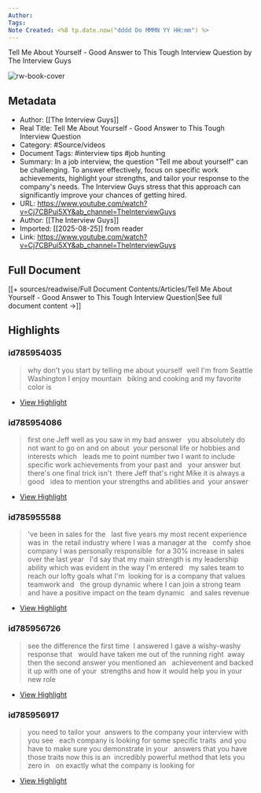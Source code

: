 ```yaml
---
Author: 
Tags:
Note Created: <%8 tp.date.now("dddd Do MMMN YY HH:mm") %>
---
```

Tell Me About Yourself - Good Answer to This Tough Interview Question by The Interview Guys

![rw-book-cover](https://i.ytimg.com/vi/Cj7CBPui5XY/maxresdefault.jpg)

## Metadata
- Author: [[The Interview Guys]]
- Real Title: Tell Me About Yourself - Good Answer to This Tough Interview Question
- Category: #Source/videos
- Document Tags:  #interview tips  #job hunting 
- Summary: In a job interview, the question "Tell me about yourself" can be challenging. To answer effectively, focus on specific work achievements, highlight your strengths, and tailor your response to the company's needs. The Interview Guys stress that this approach can significantly improve your chances of getting hired.
- URL: https://www.youtube.com/watch?v=Cj7CBPui5XY&ab_channel=TheInterviewGuys
- Author: [[The Interview Guys]]
- Imported: [[2025-08-25]] from reader
- Link: https://www.youtube.com/watch?v=Cj7CBPui5XY&ab_channel=TheInterviewGuys

## Full Document
[[+ sources/readwise/Full Document Contents/Articles/Tell Me About Yourself - Good Answer to This Tough Interview Question|See full document content →]]

## Highlights
### id785954035

> why don't you start by telling me about yourself  well I'm from Seattle Washington I enjoy mountain   biking and cooking and my favorite color is

 * [View Highlight](https://read.readwise.io/read/01j7ttn67w99pkh678g0sch0x4)
### id785954086

> first one Jeff well as you saw in my bad answer   you absolutely do not want to go on and on about  your personal life or hobbies and interests which  
> leads me to point number two I want to include  specific work achievements from your past and   your answer but there's one final trick isn't  there Jeff that's right Mike it is always a good   idea to mention your strengths and abilities and  your answer

 * [View Highlight](https://read.readwise.io/read/01j7ttnrwstv31z1d3jfjp9n66)
### id785955588

> 've been in sales for the   last five years my most recent experience was in  the retail industry where I was a manager at the   comfy shoe company I was personally responsible  for a 30% increase in sales over the last year  
> I'd say that my main strength is my leadership  ability which was evident in the way I'm entered   my sales team to reach our lofty goals what I'm  looking for is a company that values teamwork and   the group dynamic where I can join a strong team  and have a positive impact on the team dynamic   and sales revenue

 * [View Highlight](https://read.readwise.io/read/01j7ttpdvs6xtf9vgm4d5p67t0)
### id785956726

> see the difference the first time  I answered I gave a wishy-washy response that   would have taken me out of the running right  away then the second answer you mentioned an   achievement and backed it up with one of your  strengths and how it would help you in your  
> new role

 * [View Highlight](https://read.readwise.io/read/01j7ttptxsagv9qen9bseqw4yx)
### id785956917

> you need to tailor your  answers to the company your interview with you see  
> each company is looking for some specific traits  and you have to make sure you demonstrate in your   answers that you have those traits now this is an  incredibly powerful method that lets you zero in   on exactly what the company is looking for

 * [View Highlight](https://read.readwise.io/read/01j7ttqqm9fgmzyc51k5jcw101)
